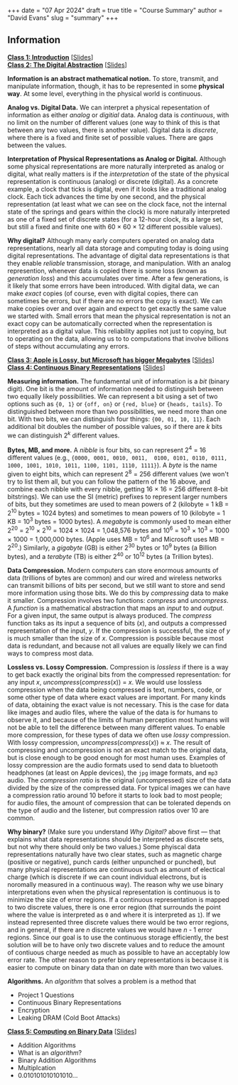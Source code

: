 +++
date = "07 Apr 2024"
draft = true
title = "Course Summary"
author = "David Evans"
slug = "summary"
+++

## Information

[**Class 1: Introduction**](/post/class1) [[Slides](https://www.dropbox.com/scl/fi/v1wetuahawmcf2a7q0h62/cs1010-class1.pdf?rlkey=10axy9myeli2jhlgru02ylgaq&dl=0)]  
[**Class 2: The Digital Abstraction**](/post/class2) [[Slides](https://www.dropbox.com/scl/fi/sz3pgkdg1ghqvr5vednpu/cs1010-class2.pdf?rlkey=ye1qcpmferifq2ktoq20axzc1&dl=0)]


**Information is an abstract mathematical notion.** To store, transmit, and manipulate information, though, it has to be represented in some **physical way**. At some level, everything in the physical world is continuous.

**Analog vs. Digital Data.** We can interpret a physical repesentation of information as either _analog_ or _digitial_ data. Analog data is _continuous_, with no limit on the number of different values (one way to think of this is that between any two values, there is another value). Digital data is _discrete_, where there is a fixed and finite set of possible values. There are gaps between the values.

**Interpretation of Physical Representations as Analog or Digital.** Although some physical representations are more naturally interpreted as analog or digital, what really matters is if the _interpretation_ of the state of the physical representation is continuous (analog) or discrete (digital). As a concrete example, a clock that ticks is digital, even if it looks like a traditional analog clock. Each tick advances the time by one second, and the physical representation (at least what we can see on the clock face, not the internal state of the springs and gears within the clock) is more naturally interpreted as one of a fixed set of discrete states (for a 12-hour clock, its a large set, but still a fixed and finite one with 60 &times; 60 &times; 12 different possible values).

**Why digital?** Although many early computers operated on analog data representations, nearly all data storage and computing today is doing using digital representations. The advantage of digital data representations is that they enable _reliable_ transmission, storage, and manipulation. With an analog represention, whenever data is copied there is some loss (known as _generation loss_) and this accumulates over time. After a few generations, is it likely that some errors have been introduced. With digital data, we can make _exact_ copies (of course, even with digital copies, there can sometimes be errors, but if there are no errors the copy is exact). We can make copies over and over again and expect to get exactly the same value we started with. Small errors that mean the physical representation is not an exact copy can be automatically corrected when the representation is interpreted as a digital value. This reliability applies not just to copying, but to operating on the data, allowing us to to computations that involve billions of steps without accumulating any errors.

[**Class 3: Apple is Lossy, but Microsoft has bigger Megabytes**](/post/class3) [[Slides](https://www.dropbox.com/scl/fi/7yl99l26ghhdvd8n06poz/cs1010-class3.pdf?rlkey=9nstxoa3nyec9l46km1wabrpk&dl=0)]  
[**Class 4: Continuous Binary Representations**](/post/class4) [[Slides](https://www.dropbox.com/scl/fi/n5byzf2nofdr38nejh7ru/cs1010-class4.pdf?rlkey=4b4w7fvkepwtqx00v92obb59a&dl=0)]


**Measuring information.** The fundamental unit of information is a _bit_ (binary digit). One bit is the amount of information needed to distinguish between two equally likely possibilities. We can represent a bit using a set of two options such as `{0, 1}` or `{off, on}` or `{red, blue}` or `{heads, tails}`. To distinguished between more than two possibilities, we need more than one bit. With two bits, we can distinguish four things: `{00, 01, 10, 11}`. Each additional bit doubles the number of possible values, so if there are _k_ bits we can distinguish 2<sup>_k_</sup> different values. 

**Bytes, MB, and more.** A _nibble_ is four bits, so can represent 2<sup>4</sup> = 16 different values (e.g., `{0000, 0001, 0010, 0011, 
 0100, 0101, 0110, 0111,
 1000, 1001, 1010, 1011,
 1100, 1101, 1110, 1111}`). A _byte_ is the name given to eight bits, which can represent 2<sup>8</sup> = 256 different values (we won't try to list them all, but you can follow the pattern of the 16 above, and combine each nibble with every nibble, getting 16 &times; 16 = 256 different 8-bit bitstrings). We can use the SI (metric) prefixes to represent larger numbers of bits, but they sometimes are used to mean powers of 2 (kilobyte = 1 kB = 2<sup>10</sup> bytes = 1024 bytes) and sometimes to mean powers of 10 (kilobyte = 1 KB = 10<sup>3</sup> bytes = 1000 bytes). A _megabyte_ is commonly used to mean either 2<sup>20</sup> = 2<sup>10</sup> &times; 2<sup>10</sup> = 1024 &times; 1024 = 1,048,576 bytes and 10<sup>6</sup> = 10<sup>3</sup> &times; 10<sup>3</sup> = 1000 &times; 1000 = 1,000,000 bytes. (Apple uses MB = 10<sup>6</sup> and Microsoft uses MB = 2<sup>20</sup>.) Similarly, a _gigabyte_ (GB) is either 2<sup>30</sup> bytes or 10<sup>9</sup> bytes (a Billion bytes), and a _terabyte_ (TB) is either 2<sup>40</sup> or 10<sup>12</sup> bytes (a Trillion bytes).

**Data Compression.** Modern computers can store enormous amounts of data (trillions of bytes are common) and our wired and wireless networks can transmit billions of bits per second, but we still want to store and send more information using those bits. We do this by _compressing_ data to make it smaller. Compression involves two functions: _compress_ and _uncompress_. A _function_ is a mathematical abstraction that maps an _input_ to and _output_. For a given input, the same output is always produced. The _compress_ function taks as its input a sequence of bits (_x_), and outputs a compressed representation of the input, _y_. If the compression is successful, the size of _y_ is much smaller than the size of _x_. Compression is possible because most data is redundant, and because not all values are equally likely we can find ways to compress most data. 

**Lossless vs. Lossy Compression.** Compression is _lossless_ if there is a way to get back exactly the original bits from the compressed representation: for any input _x_, _uncompress_(_compress_(_x_)) = _x_.  We would use lossless compression when the data being compressed is text, numbers, code, or some other type of data where exact values are important.  For many kinds of data, obtaining the exact value is not necessary. This is the case for data like images and audio files, where the value of the data is for humans to observe it, and because of the limits of human perception most humans will not be able to tell the difference between many different values. To enable more compression, for these types of data we often use _lossy_ compression. With lossy compression, _uncompress_(_compress_(_x_)) &thickapprox; _x_. The result of compressing and uncompression is not an exact match to the original data, but is close enough to be good enough for most human uses. Examples of lossy compression are the audio formats used to send data to bluetooth headphones (at least on Apple devices), the `jpg` image formats, and `mp3` audio. The _compression ratio_ is the original (uncompressed) size of the data divided by the size of the compressed data. For typical images we can have a compression ratio around 10 before it starts to look bad to most people; for audio files, the amount of compression that can be tolerated depends on the type of audio and the listener, but compression ratios over 10 are common.

**Why binary?** (Make sure you understand _Why Digital?_ above first &mdash; that explains what data representations should be interpreted as discrete sets, but not why there should only be two values.) Some phyiscal data representations naturally have two clear states, such as magnetic charge (positive or negative), punch cards (either unpunched or punched), but many physical representations are continuous such as amount of electical charge (which is discrete if we can count individual electrons, but is noromally measured in a continuous way). The reason why we use binary interpretations even when the physical representation is continuous is to minimize the size of error regions. If a continuous representation is mapped to two discrete values, there is one error region (that surrounds the point where the value is interpreted as `0` and where it is interpreted as `1`). If we instead represented three discrete values there would be two error regions, and in general, if there are _n_ discrete values we would have _n_ - 1 error regions. Since our goal is to use the continuous storage efficiently, the best solution will be to have only two discrete values and to reduce the amount of contiuous charge needed as much as possible to have an acceptably low error rate.  The other reason to prefer binary representations is because it is easier to compute on binary data than on date with more than two values.

**Algorithms.** An _algorithm_ that solves a problem is a method that 



- Project 1 Questions
- Continuous Binary Representations
- Encryption
- Leaking DRAM (Cold Boot Attacks)

 [**Class 5: Computing on Binary Data**](/post/class5) [[Slides](https://www.dropbox.com/scl/fi/x904tmp7136f9nj33fy1z/cs1010-class5.pdf?rlkey=kfpdstldfmoubw725tqutuow8&dl=0)]

- Addition Algorithms
- What is an _algorithm_?
- Binary Addition Algorithms
- Multiplcation
- 0.010101010101010...
